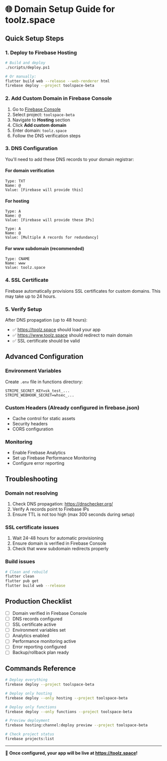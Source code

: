 # 🌐 Domain Setup Guide for toolz.space

## Quick Setup Steps

### 1. Deploy to Firebase Hosting

```bash
# Build and deploy
./scripts/deploy.ps1

# Or manually:
flutter build web --release --web-renderer html
firebase deploy --project toolspace-beta
```

### 2. Add Custom Domain in Firebase Console

1. Go to [Firebase Console](https://console.firebase.google.com/)
2. Select project: `toolspace-beta`
3. Navigate to **Hosting** section
4. Click **Add custom domain**
5. Enter domain: `toolz.space`
6. Follow the DNS verification steps

### 3. DNS Configuration

You'll need to add these DNS records to your domain registrar:

#### For domain verification

```dns
Type: TXT
Name: @
Value: [Firebase will provide this]
```

#### For hosting

```dns
Type: A
Name: @
Value: [Firebase will provide these IPs]

Type: A
Name: @
Value: [Multiple A records for redundancy]
```

#### For www subdomain (recommended)

```dns
Type: CNAME
Name: www
Value: toolz.space
```

### 4. SSL Certificate

Firebase automatically provisions SSL certificates for custom domains. This may take up to 24 hours.

### 5. Verify Setup

After DNS propagation (up to 48 hours):

- ✅ <https://toolz.space> should load your app
- ✅ <https://www.toolz.space> should redirect to main domain
- ✅ SSL certificate should be valid

## Advanced Configuration

### Environment Variables

Create `.env` file in functions directory:

```env
STRIPE_SECRET_KEY=sk_test_...
STRIPE_WEBHOOK_SECRET=whsec_...
```

### Custom Headers (Already configured in firebase.json)

- Cache control for static assets
- Security headers
- CORS configuration

### Monitoring

- Enable Firebase Analytics
- Set up Firebase Performance Monitoring
- Configure error reporting

## Troubleshooting

### Domain not resolving

1. Check DNS propagation: <https://dnschecker.org/>
2. Verify A records point to Firebase IPs
3. Ensure TTL is not too high (max 300 seconds during setup)

### SSL certificate issues

1. Wait 24-48 hours for automatic provisioning
2. Ensure domain is verified in Firebase Console
3. Check that www subdomain redirects properly

### Build issues

```bash
# Clean and rebuild
flutter clean
flutter pub get
flutter build web --release
```

## Production Checklist

- [ ] Domain verified in Firebase Console
- [ ] DNS records configured
- [ ] SSL certificate active
- [ ] Environment variables set
- [ ] Analytics enabled
- [ ] Performance monitoring active
- [ ] Error reporting configured
- [ ] Backup/rollback plan ready

## Commands Reference

```bash
# Deploy everything
firebase deploy --project toolspace-beta

# Deploy only hosting
firebase deploy --only hosting --project toolspace-beta

# Deploy only functions
firebase deploy --only functions --project toolspace-beta

# Preview deployment
firebase hosting:channel:deploy preview --project toolspace-beta

# Check project status
firebase projects:list
```

---

🎉 **Once configured, your app will be live at <https://toolz.space>!**
